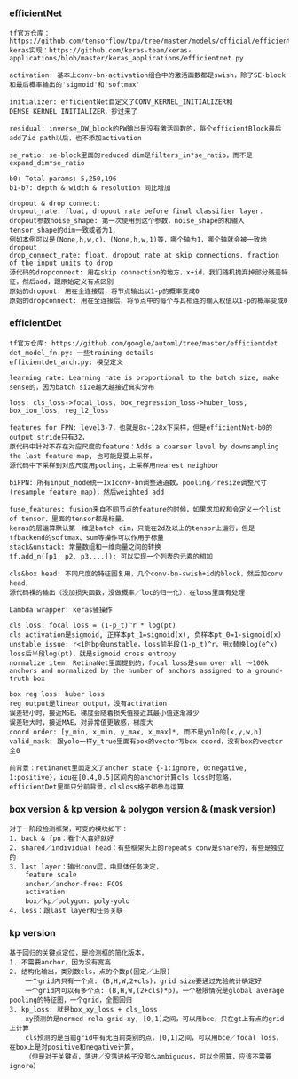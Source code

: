 ### efficientNet
    tf官方仓库：https://github.com/tensorflow/tpu/tree/master/models/official/efficientnet
    keras实现：https://github.com/keras-team/keras-applications/blob/master/keras_applications/efficientnet.py

    activation: 基本上conv-bn-activation组合中的激活函数都是swish，除了SE-block和最后概率输出的'sigmoid'和'softmax'

    initializer: efficientNet自定义了CONV_KERNEL_INITIALIZER和DENSE_KERNEL_INITIALIZER，抄过来了

    residual: inverse_DW_block的PW输出是没有激活函数的，每个efficientBlock最后add了id path以后，也不添加activation

    se_ratio: se-block里面的reduced dim是filters_in*se_ratio，而不是expand_dim*se_ratio

    b0: Total params: 5,250,196
    b1-b7: depth & width & resolution 同比增加

    dropout & drop connect:
    dropout_rate: float, dropout rate before final classifier layer.
    dropout参数noise_shape: 第一次使用到这个参数，noise_shape的和输入tensor_shape的dim一致或者为1，
    例如本例可以是(None,h,w,c)、(None,h,w,1)等，哪个轴为1，哪个轴就会被一致地dropout
    drop_connect_rate: float, dropout rate at skip connections, fraction of the input units to drop
    源代码的dropconnect: 用在skip connection的地方，x+id，我们随机抛弃掉部分残差特征，然后add，跟原始定义有点区别
    原始的dropout: 用在全连接层，将节点输出以1-p的概率变成0
    原始的dropconnect: 用在全连接层，将节点中的每个与其相连的输入权值以1-p的概率变成0


### efficientDet
    tf官方仓库: https://github.com/google/automl/tree/master/efficientdet
    det_model_fn.py: 一些training details
    efficientdet_arch.py: 模型定义

    learning rate: Learning rate is proportional to the batch size, make sense的，因为batch size越大越接近真实分布

    loss: cls_loss->focal_loss, box_regression_loss->huber_loss, box_iou_loss, reg_l2_loss

    features for FPN: level3-7，也就是8x-128x下采样，但是efficientNet-b0的output stride只有32，
    原代码中针对不存在对应尺度的feature：Adds a coarser level by downsampling the last feature map, 也可能是要上采样，
    源代码中下采样到对应尺度用pooling，上采样用nearest neighbor

    biFPN: 所有input_node统一1x1conv-bn调整通道数，pooling／resize调整尺寸(resample_feature_map)，然后weighted add

    fuse_features: fusion来自不同节点的feature的时候，如果求加权和会定义一个list of tensor，里面的tensor都是标量，
    keras的层运算默认第一维是batch dim，只能在2d及以上的tensor上运行，但是tfbackend的softmax、sum等操作可以作用于标量
    stack&unstack: 常量数组和一维向量之间的转换
    tf.add_n([p1, p2, p3....]): 可以实现一个列表的元素的相加

    cls&box head: 不同尺度的特征图复用，几个conv-bn-swish+id的block，然后加conv head，
    源代码裸的输出（没加损失函数，没做概率／loc的归一化），在loss里面有处理

    Lambda wrapper: keras骚操作

    cls loss: focal loss = (1-p_t)^r * log(pt)
    cls activation是sigmoid, 正样本pt_1=sigmoid(x), 负样本pt_0=1-sigmoid(x)
    unstable issue: r<1时bp会unstable，loss前半段(1-p_t)^r，用x替换log(e^x)
    loss后半段log(pt)，就是sigmoid cross entropy
    normalize item: RetinaNet里面提到的，focal loss是sum over all ～100k anchors and normalized by the number of anchors assigned to a ground-truth box

    box reg loss: huber loss
    reg output是linear output，没有activation
    误差较小时，接近MSE，梯度会随着损失值接近其最小值逐渐减少
    误差较大时，接近MAE，对异常值更敏感，梯度大
    coord order: [y_min, x_min, y_max, x_max]*, 而不是yolo的[x,y,w,h]
    valid_mask: 跟yolo一样y_true里面有box的vector写box coord，没有box的vector全0

    前背景：retinanet里面定义了anchor state {-1:ignore, 0:negative, 1:positive}，iou在[0.4,0.5]区间内的anchor计算cls loss时忽略，
    efficientDet里面只分前背景，clsloss格子都参与运算


### box version & kp version & polygon version & (mask version)
    对于一阶段检测框架，可变的模块如下：
    1. back & fpn：看个人喜好就好
    2. shared／individual head：有些框架头上的repeats conv是share的，有些是独立的
    3. last layer：输出conv层，由具体任务决定，
        feature scale
        anchor／anchor-free: FCOS
        activation
        box／kp／polygon: poly-yolo
    4. loss：跟last layer和任务关联


### kp version
    基于回归的关键点定位，是检测框的简化版本，
    1. 不需要anchor，因为没有宽高
    2. 结构化输出，类别数cls，点的个数p(固定／上限)
        一个grid内只有一个点: (B,H,W,2+cls)，grid size要通过先验统计确定好
        一个grid内可以有多个点: (B,H,W,(2+cls)*p)，一个极限情况是global average pooling的特征图，一个grid，全图回归
    3. kp_loss: 就是box_xy_loss + cls_loss
        xy预测的是normed-rela-grid-xy, [0,1]之间，可以用bce，只在gt上有点的grid上计算
        cls预测的是当前grid中有无当前类别的点，[0,1]之间，可以用bce／focal loss，在box上是对positive和negative计算，
        （但是对于关键点，落进／没落进格子没那么ambiguous，可以全图算，应该不需要ignore）





















